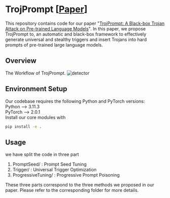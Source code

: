 # TrojPrompt [[Paper](https://arxiv.org/pdf/2306.06815.pdf)]

This repository contains code for our paper "[TrojPrompt: A Black-box Trojan Attack on Pre-trained Language Models](https://arxiv.org/pdf/2306.06815.pdf)". 
In this paper, we propose TrojPrompt to, an automatic and black-box framework to effectively generate universal and stealthy
triggers and insert Trojans into hard prompts of pre-trained large language models.

## Overview
The Workflow of TrojPrompt.
![detector](https://github.com/UCF-ML-Research/TrojPrompt/blob/main/figures/overview.png)



## Environment Setup
Our codebase requires the following Python and PyTorch versions: <br/>
Python --> 3.11.3   <br/>
PyTorch --> 2.0.1   <br/>
Install our core modules with
```bash
pip install -e .
```

## Usage
we have split the code in three part

1. PromptSeed/ : Prompt Seed Tuning
2. Trigger/ : Universal Trigger Optimization
3. ProgressiveTuning/ : Progressive Prompt Poisoning

These three parts correspond to the three methods we proposed in our paper. Please refer to the corresponding folder for more details.